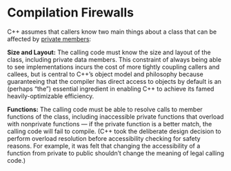 Compilation Firewalls
=
C++ assumes that callers know two main things about a class that can be affected by [private members][1]:

**Size and Layout:** The calling code must know the size and layout of the class, including private data members. This constraint of always being able to see implementations incurs the cost of more tightly coupling callers and callees, but is central to C++’s object model and philosophy because guaranteeing that the compiler has direct access to objects by default is an (perhaps “the”) essential ingredient in enabling C++ to achieve its famed heavily-optimizable efficiency.

**Functions:** The calling code must be able to resolve calls to member functions of the class, including inaccessible private functions that overload with nonprivate functions — if the private function is a better match, the calling code will fail to compile. (C++ took the deliberate design decision to perform overload resolution before accessibility checking for safety reasons. For example, it was felt that changing the accessibility of a function from private to public shouldn’t change the meaning of legal calling code.)

[1]:http://herbsutter.com/gotw/_100/
